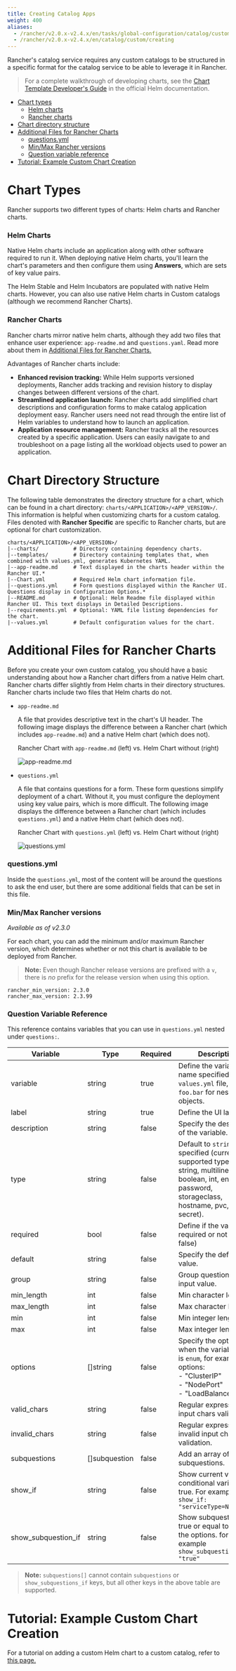```yaml
---
title: Creating Catalog Apps
weight: 400
aliases:
  - /rancher/v2.0.x-v2.4.x/en/tasks/global-configuration/catalog/customizing-charts/
  - /rancher/v2.0.x-v2.4.x/en/catalog/custom/creating
---
```


Rancher's catalog service requires any custom catalogs to be structured in a specific format for the catalog service to be able to leverage it in Rancher.

> For a complete walkthrough of developing charts, see the [Chart Template Developer's Guide](https://helm.sh/docs/chart_template_guide/) in the official Helm documentation.

- [Chart types](#chart-types)
  - [Helm charts](#helm-charts)
  - [Rancher charts](#rancher-charts)
- [Chart directory structure](#chart-directory-structure)
- [Additional Files for Rancher Charts](#additional-files-for-rancher-charts)
  - [questions.yml](#questions-yml)
  - [Min/Max Rancher versions](#min-max-rancher-versions)
  - [Question variable reference](#question-variable-reference)
- [Tutorial: Example Custom Chart Creation](#tutorial-example-custom-chart-creation)

# Chart Types

Rancher supports two different types of charts: Helm charts and Rancher charts.

### Helm Charts

Native Helm charts include an application along with other software required to run it. When deploying native Helm charts, you'll learn the chart's parameters and then configure them using **Answers**, which are sets of key value pairs.

The Helm Stable and Helm Incubators are populated with native Helm charts. However, you can also use native Helm charts in Custom catalogs (although we recommend Rancher Charts).

### Rancher Charts

Rancher charts mirror native helm charts, although they add two files that enhance user experience: `app-readme.md` and `questions.yaml`. Read more about them in [Additional Files for Rancher Charts.](#additional-files-for-rancher-charts)

Advantages of Rancher charts include:

- **Enhanced revision tracking:** While Helm supports versioned deployments, Rancher adds tracking and revision history to display changes between different versions of the chart.
- **Streamlined application launch:** Rancher charts add simplified chart descriptions and configuration forms to make catalog application deployment easy. Rancher users need not read through the entire list of Helm variables to understand how to launch an application.
- **Application resource management:** Rancher tracks all the resources created by a specific application. Users can easily navigate to and troubleshoot on a page listing all the workload objects used to power an application.

# Chart Directory Structure

The following table demonstrates the directory structure for a chart, which can be found in a chart directory: `charts/<APPLICATION>/<APP_VERSION>/`. This information is helpful when customizing charts for a custom catalog. Files denoted with **Rancher Specific** are specific to Rancher charts, but are optional for chart customization.

```
charts/<APPLICATION>/<APP_VERSION>/
|--charts/           # Directory containing dependency charts.
|--templates/        # Directory containing templates that, when combined with values.yml, generates Kubernetes YAML.
|--app-readme.md     # Text displayed in the charts header within the Rancher UI.*
|--Chart.yml         # Required Helm chart information file.
|--questions.yml     # Form questions displayed within the Rancher UI. Questions display in Configuration Options.*
|--README.md         # Optional: Helm Readme file displayed within Rancher UI. This text displays in Detailed Descriptions.
|--requirements.yml  # Optional: YAML file listing dependencies for the chart.
|--values.yml        # Default configuration values for the chart.
```

# Additional Files for Rancher Charts

Before you create your own custom catalog, you should have a basic understanding about how a Rancher chart differs from a native Helm chart. Rancher charts differ slightly from Helm charts in their directory structures. Rancher charts include two files that Helm charts do not.

- `app-readme.md`

    A file that provides descriptive text in the chart's UI header. The following image displays the difference between a Rancher chart (which includes `app-readme.md`) and a native Helm chart (which does not).

	<figcaption>Rancher Chart with <code>app-readme.md</code> (left) vs. Helm Chart without (right)</figcaption>

	![app-readme.md]({{<baseurl>}}/img/rancher/app-readme.png)

- `questions.yml`

    A file that contains questions for a form. These form questions simplify deployment of a chart. Without it, you must configure the deployment using key value pairs, which is more difficult. The following image displays the difference between a Rancher chart (which includes `questions.yml`) and a native Helm chart (which does not).


	<figcaption>Rancher Chart with <code>questions.yml</code> (left) vs. Helm Chart without (right)</figcaption>

	![questions.yml]({{<baseurl>}}/img/rancher/questions.png)


### questions.yml

Inside the `questions.yml`, most of the content will be around the questions to ask the end user, but there are some additional fields that can be set in this file.

### Min/Max Rancher versions

_Available as of v2.3.0_

For each chart, you can add the minimum and/or maximum Rancher version, which determines whether or not this chart is available to be deployed from Rancher.

> **Note:** Even though Rancher release versions are prefixed with a `v`, there is *no* prefix for the release version when using this option.

```
rancher_min_version: 2.3.0
rancher_max_version: 2.3.99
```

### Question Variable Reference

This reference contains variables that you can use in `questions.yml` nested under `questions:`.

| Variable  | Type | Required | Description |
| ------------- | ------------- | --- |------------- |
| 	variable          | string  | true    |  Define the variable name specified in the `values.yml` file, using `foo.bar` for nested objects. |
| 	label             | string  | true      |  Define the UI label. |
| 	description       | string  | false      |  Specify the description of the variable.|
| 	type              | string  | false      |  Default to `string` if not specified (current supported types are string, multiline, boolean, int, enum, password, storageclass, hostname, pvc, and secret).|
| 	required          | bool    | false      |  Define if the variable is required or not (true \| false)|
| 	default           | string  | false      |  Specify the default value. |
| 	group             | string  | false      |  Group questions by input value. |
| 	min_length        | int     | false      | Min character length.|
| 	max_length        | int     | false      | Max character length.|
| 	min               | int     | false      |  Min integer length. |
| 	max               | int     | false      |  Max integer length. |
| 	options           | []string | false     |  Specify the options when the variable type is `enum`, for example: options:<br> - "ClusterIP" <br> - "NodePort" <br> - "LoadBalancer"|
| 	valid_chars       | string   | false     |  Regular expression for input chars validation. |
| 	invalid_chars     | string   | false     |  Regular expression for invalid input chars validation.|
| 	subquestions      | []subquestion | false|  Add an array of subquestions.|
| 	show_if           | string      | false  | Show current variable if conditional variable is true. For example `show_if: "serviceType=Nodeport"` |
| 	show\_subquestion_if |  string  | false     | Show subquestions if is true or equal to one of the options. for example `show_subquestion_if: "true"`|

>**Note:** `subquestions[]` cannot contain `subquestions` or `show_subquestions_if` keys, but all other keys in the above table are supported.

# Tutorial: Example Custom Chart Creation

For a tutorial on adding a custom Helm chart to a custom catalog, refer to [this page.]({{<baseurl>}}/rancher/v2.0.x-v2.4.x/en/catalog/tutorial)
